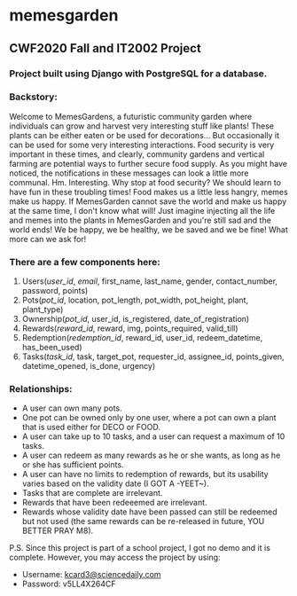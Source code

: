 # memesgarden
## CWF2020 Fall and IT2002 Project

### Project built using Django with PostgreSQL for a database.


### Backstory:
Welcome to MemesGardens, a futuristic community garden where individuals can grow and harvest very interesting stuff like plants!
These plants can be either eaten or be used for decorations... But occasionally it can be used for some very interesting interactions.
Food security is very important in these times, and clearly, community gardens and vertical farming are potential ways to further secure food supply.
As you might have noticed, the notifications in these messages can look a little more communal. Hm. Interesting. Why stop at food security?
We should learn to have fun in these troubling times! Food makes us a little less hangry, memes make us happy. If MemesGarden cannot save the world and make us happy at the same time,
I don't know what will! Just imagine injecting all the life and memes into the plants in MemesGarden and you're still sad and the world ends!
We be happy, we be healthy, we be saved and we be fine! What more can we ask for!

### There are a few components here:
1) Users(*user_id*, *email*, first_name, last_name, gender, contact_number, password, points)
2) Pots(*pot_id*, location, pot_length, pot_width, pot_height, plant, plant_type)
3) Ownership(*pot_id*, user_id, is_registered, date_of_registration)
4) Rewards(*reward_id*, reward, img, points_required, valid_till)
5) Redemption(*redemption_id*, reward_id, user_id, redeem_datetime, has_been_used)
6) Tasks(*task_id*, task, target_pot, requester_id, assignee_id, points_given, datetime_opened, is_done, urgency)

### Relationships:
* A user can own many pots.
* One pot can be owned only by one user, where a pot can own a plant that is used either for DECO or FOOD.
* A user can take up to 10 tasks, and a user can request a maximum of 10 tasks.
* A user can redeem as many rewards as he or she wants, as long as he or she has sufficient points.
* A user can have no limits to redemption of rewards, but its usability varies based on the validity date (I GOT A -YEET~).
* Tasks that are complete are irrelevant.
* Rewards that have been redeeemed are irrelevant.
* Rewards whose validity date have been passed can still be redeemed but not used (the same rewards can be re-released in future, YOU BETTER PRAY M8).

P.S. Since this project is part of a school project, I got no demo and it is complete. However, you may access the project by using:
* Username: kcard3@sciencedaily.com
* Password: v5LL4X264CF
